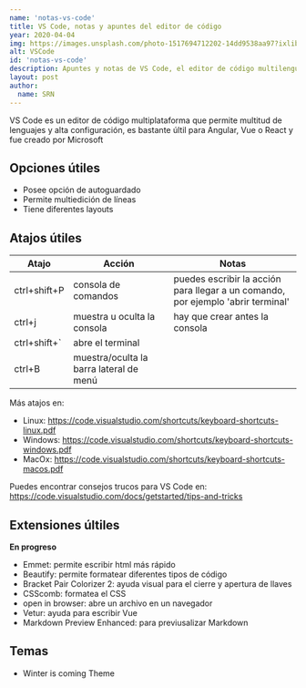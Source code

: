 ```yaml
---
name: 'notas-vs-code'
title: VS Code, notas y apuntes del editor de código
year: 2020-04-04
img: https://images.unsplash.com/photo-1517694712202-14dd9538aa97?ixlib=rb-1.2.1&ixid=eyJhcHBfaWQiOjEyMDd9
alt: VSCode
id: 'notas-vs-code'
description: Apuntes y notas de VS Code, el editor de código multilenguaje. Atajos de teclado, opciones útiles, extensiones y otras características
layout: post
author:
  name: SRN
---
```


VS Code es un editor de código multiplataforma que permite multitud de lenguajes y alta configuración, es bastante últil para Angular, Vue o React y fue creado por Microsoft

## Opciones útiles

- Posee opción de autoguardado
- Permite multiedición de líneas
- Tiene diferentes layouts

## Atajos útiles

| **Atajo**                      | **Acción**                              | **Notas**                                                                        |
| ------------------------------ | --------------------------------------- | -------------------------------------------------------------------------------- |
| ctrl+shift+P                   | consola de comandos                     | puedes escribir la acción para llegar a un comando, por ejemplo 'abrir terminal' |
| ctrl+j                         | muestra u oculta la consola             | hay que crear antes la consola                                                   |
| ctrl+shift+`| abre el terminal |
| ctrl+B                         | muestra/oculta la barra lateral de menú |                                                                                  |

Más atajos en:

- Linux: <https://code.visualstudio.com/shortcuts/keyboard-shortcuts-linux.pdf>
- Windows: <https://code.visualstudio.com/shortcuts/keyboard-shortcuts-windows.pdf>
- MacOx: <https://code.visualstudio.com/shortcuts/keyboard-shortcuts-macos.pdf>

Puedes encontrar consejos trucos para VS Code en:
<https://code.visualstudio.com/docs/getstarted/tips-and-tricks>

## Extensiones últiles

**En progreso**

- Emmet: permite escribir html más rápido
- Beautify: permite formatear diferentes tipos de código
- Bracket Pair Colorizer 2: ayuda visual para el cierre y apertura de llaves
- CSScomb: formatea el CSS
- open in browser: abre un archivo en un navegador
- Vetur: ayuda para escribir Vue
- Markdown Preview Enhanced: para previusalizar Markdown

## Temas

- Winter is coming Theme
